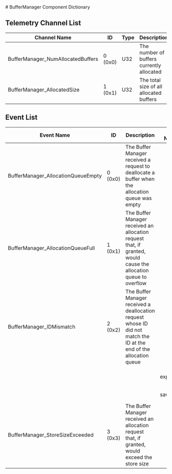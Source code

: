<title>BufferManager Component Dictionary</title>
# BufferManager Component Dictionary


## Telemetry Channel List

|Channel Name|ID|Type|Description|
|---|---|---|---|
|BufferManager_NumAllocatedBuffers|0 (0x0)|U32|The number of buffers currently allocated|
|BufferManager_AllocatedSize|1 (0x1)|U32|The total size of all allocated buffers|

## Event List

|Event Name|ID|Description|Arg Name|Arg Type|Arg Size|Description
|---|---|---|---|---|---|---|
|BufferManager_AllocationQueueEmpty|0 (0x0)|The Buffer Manager received a request to deallocate a buffer when the allocation queue was empty| | | | |
|BufferManager_AllocationQueueFull|1 (0x1)|The Buffer Manager received an allocation request that, if granted, would cause the allocation queue to overflow| | | | |
|BufferManager_IDMismatch|2 (0x2)|The Buffer Manager received a deallocation request whose ID did not match the ID at the end of the allocation queue| | | | |
| | | |expected|U32||The expected ID value|
| | | |saw|U32||The ID value seen|
|BufferManager_StoreSizeExceeded|3 (0x3)|The Buffer Manager received an allocation request that, if granted, would exceed the store size| | | | |
